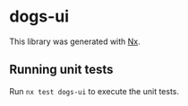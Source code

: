 # dogs-ui

This library was generated with [Nx](https://nx.dev).

## Running unit tests

Run `nx test dogs-ui` to execute the unit tests.
